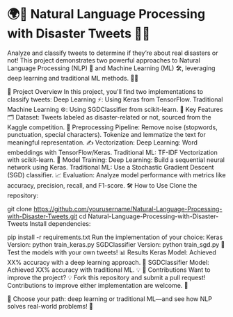 # 🌍📝 Natural Language Processing with Disaster Tweets 🚨🤖
Analyze and classify tweets to determine if they’re about real disasters or not! This project demonstrates two powerful approaches to Natural Language Processing (NLP) 🧠 and Machine Learning (ML) 🛠️, leveraging deep learning and traditional ML methods. 💬✨

📌 Project Overview
In this project, you'll find two implementations to classify tweets:
Deep Learning ⚡: Using Keras from TensorFlow.
Traditional Machine Learning ⚙️: Using SGDClassifier from scikit-learn.
🚀 Key Features
🗂️ Dataset: Tweets labeled as disaster-related or not, sourced from the Kaggle competition.
🧽 Preprocessing Pipeline:
Remove noise (stopwords, punctuation, special characters).
Tokenize and lemmatize the text for meaningful representation.
✍️ Vectorization:
Deep Learning: Word embeddings with TensorFlow/Keras.
Traditional ML: TF-IDF Vectorization with scikit-learn.
🔢 Model Training:
Deep Learning: Build a sequential neural network using Keras.
Traditional ML: Use a Stochastic Gradient Descent (SGD) classifier.
📈 Evaluation: Analyze model performance with metrics like accuracy, precision, recall, and F1-score.
🛠️ How to Use
Clone the repository:

git clone https://github.com/yourusername/Natural-Language-Processing-with-Disaster-Tweets.git
cd Natural-Language-Processing-with-Disaster-Tweets
Install dependencies:

pip install -r requirements.txt
Run the implementation of your choice:
Keras Version:
python train_keras.py
SGDClassifier Version:
python train_sgd.py
🧐 Test the models with your own tweets!
📊 Results
Keras Model:
Achieved XX% accuracy with a deep learning approach. 🎉
SGDClassifier Model:
Achieved XX% accuracy with traditional ML. 💡
🤝 Contributions
Want to improve the project? 💡 Fork this repository and submit a pull request! Contributions to improve either implementation are welcome. 🙌

🎯 Choose your path: deep learning or traditional ML—and see how NLP solves real-world problems! 🌟

